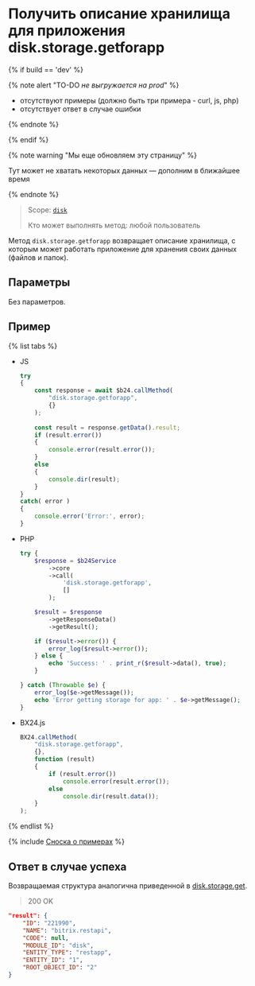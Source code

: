 # Получить описание хранилища для приложения disk.storage.getforapp

{% if build == 'dev' %}

{% note alert "TO-DO _не выгружается на prod_" %}

- отсутствуют примеры (должно быть три примера - curl, js, php)
- отсутствует ответ в случае ошибки

{% endnote %}

{% endif %}

{% note warning "Мы еще обновляем эту страницу" %}

Тут может не хватать некоторых данных — дополним в ближайшее время

{% endnote %}

> Scope: [`disk`](../../scopes/permissions.md)
>
> Кто может выполнять метод: любой пользователь

Метод `disk.storage.getforapp` возвращает описание хранилища, с которым может работать приложение для хранения своих данных (файлов и папок).

## Параметры

Без параметров.

## Пример

{% list tabs %}

- JS


    ```js
    try
    {
    	const response = await $b24.callMethod(
    		"disk.storage.getforapp",
    		{}
    	);
    	
    	const result = response.getData().result;
    	if (result.error())
    	{
    		console.error(result.error());
    	}
    	else
    	{
    		console.dir(result);
    	}
    }
    catch( error )
    {
    	console.error('Error:', error);
    }
    ```

- PHP


    ```php
    try {
        $response = $b24Service
            ->core
            ->call(
                'disk.storage.getforapp',
                []
            );
    
        $result = $response
            ->getResponseData()
            ->getResult();
    
        if ($result->error()) {
            error_log($result->error());
        } else {
            echo 'Success: ' . print_r($result->data(), true);
        }
    
    } catch (Throwable $e) {
        error_log($e->getMessage());
        echo 'Error getting storage for app: ' . $e->getMessage();
    }
    ```

- BX24.js

    ```js
    BX24.callMethod(
        "disk.storage.getforapp",
        {},
        function (result)
        {
            if (result.error())
                console.error(result.error());
            else
                console.dir(result.data());
        }
    );
    ```

{% endlist %}

{% include [Сноска о примерах](../../../_includes/examples.md) %}

## Ответ в случае успеха

Возвращаемая структура аналогична приведенной в [disk.storage.get](./disk-storage-get.md).

> 200 OK

```json
"result": {
    "ID": "221990",
    "NAME": "bitrix.restapi",
    "CODE": null,
    "MODULE_ID": "disk",
    "ENTITY_TYPE": "restapp",
    "ENTITY_ID": "1",
    "ROOT_OBJECT_ID": "2"
}
```